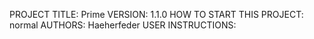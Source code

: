 PROJECT TITLE: Prime
VERSION: 1.1.0
HOW TO START THIS PROJECT: normal 
AUTHORS: Haeherfeder
USER INSTRUCTIONS: 